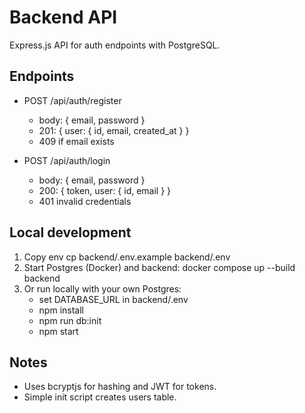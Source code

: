 # Backend API

Express.js API for auth endpoints with PostgreSQL.

## Endpoints

- POST /api/auth/register
  - body: { email, password }
  - 201: { user: { id, email, created_at } }
  - 409 if email exists

- POST /api/auth/login
  - body: { email, password }
  - 200: { token, user: { id, email } }
  - 401 invalid credentials

## Local development

1. Copy env
   cp backend/.env.example backend/.env
2. Start Postgres (Docker) and backend:
   docker compose up --build backend
3. Or run locally with your own Postgres:
   - set DATABASE_URL in backend/.env
   - npm install
   - npm run db:init
   - npm start

## Notes
- Uses bcryptjs for hashing and JWT for tokens.
- Simple init script creates users table.
